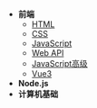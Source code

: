 - **前端**
  - [HTML](HTML/readme)
  - [CSS](CSS/readme)
  - [JavaScript](JavaScript/readme)
  - [Web API](Web%20API/readme)
  - [JavaScript高级](JavaScript高级/readme)
  - [Vue3](Vue3/readme)
- **Node.js**
- **计算机基础**
